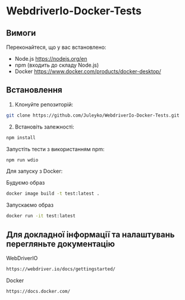 # WebdriverIo-Docker-Tests

## Вимоги

Переконайтеся, що у вас встановлено:

- Node.js https://nodejs.org/en
- npm (входить до складу Node.js)
- Docker https://www.docker.com/products/docker-desktop/
## Встановлення

1. Клонуйте репозиторій:

```bash
git clone https://github.com/Juleyko/WebdriverIo-Docker-Tests.git
```
2. Встановіть залежності:
```bash
npm install
```

Запустіть тести з використанням npm:
```bash
npm run wdio
```
Для запуску з Docker:

Будуємо образ
```bash
docker image build -t test:latest .
```
Запускаємо образ
```bash
docker run -it test:latest
```
## Для докладної інформації та налаштувань перегляньте документацію 

WebDriverIO
```bash
https://webdriver.io/docs/gettingstarted/
```
Docker
```bash
https://docs.docker.com/
```



